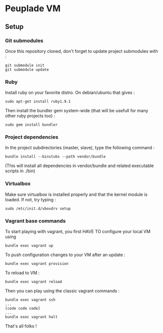 Peuplade VM
===========

Setup
-----

### Git submodules

Once this repository cloned, don't forget to update project submodules with :

    git submodule init
    git submodule update


### Ruby

Install ruby on your favorite distro. On debian/ubuntu that gives :

    sudo apt-get install ruby1.9.1


Then install the bundler gem system-wide (that will be usefull for many other
ruby projects too) :

    sudo gem install bundler


### Project dependencies

In the project subdirectories (master, slave), type the following command :

    bundle install --binstubs --path vendor/bundle

(This will install all dependencies in vendor/bundle and related executable
scripts in ./bin)


### Virtualbox

Make sure virtualbox is installed properly and that the kernel module is loaded.
If not, try typing :

    sudo /etc/init.d/vboxdrv setup


### Vagrant base commands

To start playing with vagrant, you first HAVE TO configure your local VM using

    bundle exec vagrant up


To push configuration changes to your VM after an update :

    bundle exec vagrant provision


To reload to VM :

    bundle exec vagrant reload


Then you can play using the classic vagrant commands :

    bundle exec vagrant ssh
    ...
    [code code code]
    ...
    bundle exec vagrant halt


That's all folks !

